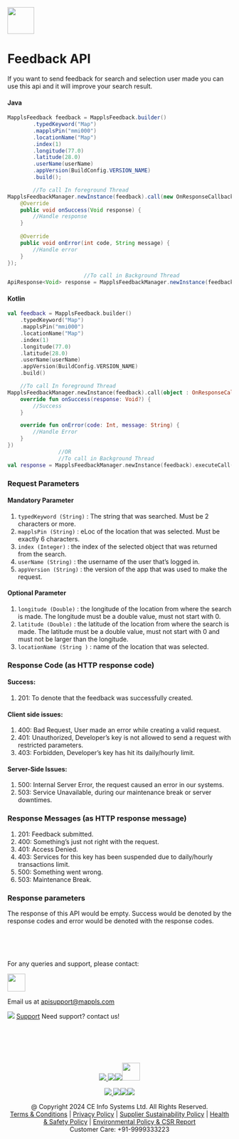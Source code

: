 
[<img src="https://about.mappls.com/images/mappls-b-logo.svg" height="60"/> </p>](https://www.mapmyindia.com/api)

# Feedback API

If you want to send feedback for search and selection user made you can use this api and it will improve your search result.

#### Java
~~~java
MapplsFeedback feedback = MapplsFeedback.builder()  
        .typedKeyword("Map")  
        .mapplsPin("mmi000")  
        .locationName("Map")
        .index(1)  
        .longitude(77.0)  
        .latitude(28.0)  
        .userName(userName)  
        .appVersion(BuildConfig.VERSION_NAME)  
        .build();  

        //To call In foreground Thread
MapplsFeedbackManager.newInstance(feedback).call(new OnResponseCallback<Void>() {  
    @Override  
    public void onSuccess(Void response) {  
        //Handle response  
    }  
  
    @Override  
    public void onError(int code, String message) {  
        //Handle error  
    }  
});

                        //To call in Background Thread
ApiResponse<Void> response = MapplsFeedbackManager.newInstance(feedback).executeCall(); 
~~~
#### Kotlin
~~~kotlin
val feedback = MapplsFeedback.builder()
    .typedKeyword("Map")
    .mapplsPin("mmi000")
    .locationName("Map")
    .index(1)
    .longitude(77.0)
    .latitude(28.0)
    .userName(userName)
    .appVersion(BuildConfig.VERSION_NAME)
    .build()

    //To call In foreground Thread
MapplsFeedbackManager.newInstance(feedback).call(object : OnResponseCallback<Void?> {
    override fun onSuccess(response: Void?) {
        //Success  
    }

    override fun onError(code: Int, message: String) {
        //Handle Error  
    }
})
			    //OR
                //To call in Background Thread
val response = MapplsFeedbackManager.newInstance(feedback).executeCall()
~~~
### Request Parameters

#### Mandatory Parameter
1.  `typedKeyword (String)` : The string that was searched. Must be 2 characters or more.
2. `mapplsPin (String)` : eLoc of the location that was selected. Must be exactly 6 characters.
3. `index (Integer)` : the index of the selected object that was returned from the search.
4. `userName (String)` : the username of the user that’s logged in.
5. `appVersion (String)` : the version of the app that was used to make the request.

#### Optional Parameter
1. `longitude (Double)` : the longitude of the location from where the search is made. The longitude must be a double value, must not start with 0.
2.  `latitude (Double)` : the latitude of the location from where the search is made. The latitude must be a double value, must not start with 0 and must not be larger than the longitude.
3.  `locationName (String )` : name of the location that was selected.

### Response Code (as HTTP response code)

#### Success:

1.  201: To denote that the feedback was successfully created.

#### Client side issues:

1.  400: Bad Request, User made an error while creating a valid request.
2.  401: Unauthorized, Developer’s key is not allowed to send a request with restricted parameters.
3.  403: Forbidden, Developer’s key has hit its daily/hourly limit.

#### Server-Side Issues:

1.  500: Internal Server Error, the request caused an error in our systems.
2.  503: Service Unavailable, during our maintenance break or server downtimes.

### Response Messages (as HTTP response message)

1.  201: Feedback submitted.
2.  400: Something’s just not right with the request.
3.  401: Access Denied.
4.  403: Services for this key has been suspended due to daily/hourly transactions limit.
5.  500: Something went wrong.
6.  503: Maintenance Break.

### Response parameters
The response of this API would be empty. Success would be denoted by the response codes and error would be denoted with the response codes.

<br><br><br>

For any queries and support, please contact: 

[<img src="https://about.mappls.com/images/mappls-logo.svg" height="40"/> </p>](https://about.mappls.com/api/)
Email us at [apisupport@mappls.com](mailto:apisupport@mappls.com)


![](https://www.mapmyindia.com/api/img/icons/support.png)
[Support](https://about.mappls.com/contact/)
Need support? contact us!

<br></br>
<br></br>

[<p align="center"> <img src="https://www.mapmyindia.com/api/img/icons/stack-overflow.png"/> ](https://stackoverflow.com/questions/tagged/mappls-api)[![](https://www.mapmyindia.com/api/img/icons/blog.png)](https://about.mappls.com/blog/)[![](https://www.mapmyindia.com/api/img/icons/gethub.png)](https://github.com/Mappls-api)[<img src="https://mmi-api-team.s3.ap-south-1.amazonaws.com/API-Team/npm-logo.one-third%5B1%5D.png" height="40"/> </p>](https://www.npmjs.com/org/mapmyindia) 



[<p align="center"> <img src="https://www.mapmyindia.com/june-newsletter/icon4.png"/> ](https://www.facebook.com/Mapplsofficial)[![](https://www.mapmyindia.com/june-newsletter/icon2.png)](https://twitter.com/mappls)[![](https://www.mapmyindia.com/newsletter/2017/aug/llinkedin.png)](https://www.linkedin.com/company/mappls/)[![](https://www.mapmyindia.com/june-newsletter/icon3.png)](https://www.youtube.com/channel/UCAWvWsh-dZLLeUU7_J9HiOA)




<div align="center">@ Copyright 2024 CE Info Systems Ltd. All Rights Reserved.</div>

<div align="center"> <a href="https://about.mappls.com/api/terms-&-conditions">Terms & Conditions</a> | <a href="https://about.mappls.com/about/privacy-policy">Privacy Policy</a> | <a href="https://about.mappls.com/pdf/mapmyIndia-sustainability-policy-healt-labour-rules-supplir-sustainability.pdf">Supplier Sustainability Policy</a> | <a href="https://about.mappls.com/pdf/Health-Safety-Management.pdf">Health & Safety Policy</a> | <a href="https://about.mappls.com/pdf/Environment-Sustainability-Policy-CSR-Report.pdf">Environmental Policy & CSR Report</a>

<div align="center">Customer Care: +91-9999333223</div>
